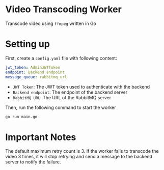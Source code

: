 # Video Transcoding Worker

Transcode video using `ffmpeg` written in Go

# Setting up

First, create a `config.yaml` file with following content:

```yaml
jwt_token: AdminJWTToken
endpoint: Backend endpoint
message_queue: rabbitmq_url
```

- `JWT Token`: The JWT token used to authenticate with the backend
- `Backend endpoint`: The endpoint of the backend server
- `RabbitMQ URL`: The URL of the RabbitMQ server

Then, run the following command to start the worker

```bash
go run main.go
```

# Important Notes

The default maximum retry count is 3. If the worker fails to transcode the video 3 times, it will stop retrying and send a message to the backend server to notify the failure.